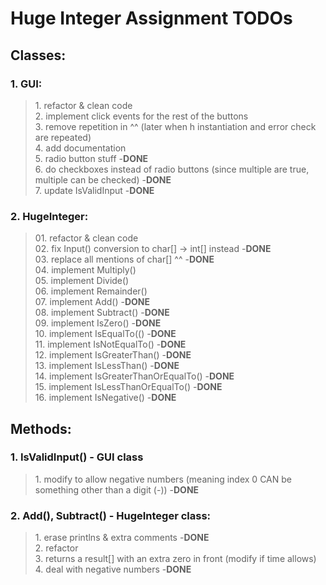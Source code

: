 # Huge Integer Assignment TODOs 

## Classes:

### 1. GUI:

<p>
    <blockquote>
        1. refactor & clean code <br>
        2. implement click events for the rest of the buttons <br>
        3. remove repetition in ^^ (later when h instantiation and error check are repeated) <br>
        4. add documentation <br>
        5. radio button stuff -<b>DONE</b> <br>
        6. do checkboxes instead of radio buttons (since multiple are true, multiple can be checked) -<b>DONE</b> <br>
        7. update IsValidInput -<b>DONE</b> <br>
    </blockquote>
</p>

### 2. HugeInteger:

<p>
    <blockquote>
        01. refactor & clean code <br>
        02. fix Input() conversion to char[] -> int[] instead -<b>DONE</b> <br>
        03. replace all mentions of char[] ^^ -<b>DONE</b> <br>
        04. implement Multiply() <br>
        05. implement Divide() <br>
        06. implement Remainder() <br>
        07. implement Add() -<b>DONE</b> <br>
        08. implement Subtract() -<b>DONE</b> <br>
        09. implement IsZero() -<b>DONE</b> <br>
        10. implement IsEqualTo(() -<b>DONE</b> <br>
        11. implement IsNotEqualTo() -<b>DONE</b> <br>
        12. implement IsGreaterThan() -<b>DONE</b> <br>
        13. implement IsLessThan() -<b>DONE</b> <br>
        14. implement IsGreaterThanOrEqualTo() -<b>DONE</b> <br>
        15. implement IsLessThanOrEqualTo() -<b>DONE</b> <br>
        16. implement IsNegative() -<b>DONE</b> <br>
    </blockquote>
</p>

## Methods:

### 1. IsValidInput() - GUI class

<p>
    <blockquote>
        1. modify to allow negative numbers (meaning index 0 CAN be something other than a digit (-)) -<b>DONE</b> <br>
    </blockquote>
</p>

### 2. Add(), Subtract() - HugeInteger class:

<p>
    <blockquote>
        1. erase printlns & extra comments -<b>DONE</b> <br>
        2. refactor <br>
        3. returns a result[] with an extra zero in front (modify if time allows) <br>
        4. deal with negative numbers -<b>DONE</b>
    </blockquote>
</p>







